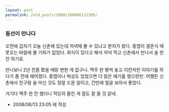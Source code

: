 ```yaml
---
layout: post
permalink: /old_posts/2008/200806132305/
---
```


### 동선이 만나다


오전에 갑자기 오늘 신촌에 있는데 저녁때 볼 수 있냐고 문자가 왔다.
중엽이 결혼식 때 못오는 바람에 볼 기회가 없었다.
회식이 있다고 해서 저녁 먹고 신촌에서 만나서 술 한 잔 하기로.

만나보니 2년 전쯤 봤을 때랑 변한 게 없구나.
맥주 한 병씩 놓고 이런저런 이야기를 하다가 좀 전에 헤어졌다.
중엽이나 박상도 있었으면 더 많은 얘기를 했으련만.
어쨌든 신촌에서 친구랑 술 마신 것도 정말 드문 일이고, 간만에 얼굴 보아서 좋았다.

거기다 맥주 한 잔 했더니 적당히 졸린 게 잠도 잘 올 것 같네.








- 2008/06/13 23:05 에 작성